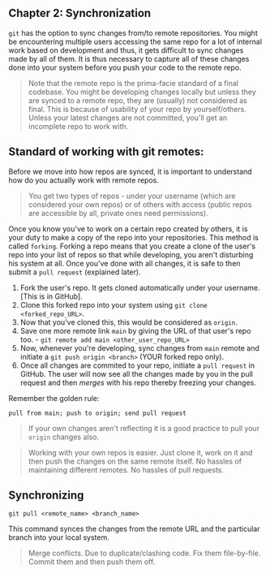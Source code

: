 Chapter 2: Synchronization
--------------------------

`git` has the option to sync changes from/to remote repositories. You might be encountering multiple users accessing the same repo for a lot of internal work based on development and thus, it gets difficult to sync changes made by all of them. It is thus necessary to capture all of these changes done into your system before you push your code to the remote repo.

> Note that the remote repo is the prima-facie standard of a final codebase. You might be developing changes locally but unless they are synced to a remote repo, they are (usually) not considered as final. This is because of usability of your repo by yourself/others. Unless your latest changes are not committed, you'll get an incomplete repo to work with.

Standard of working with git remotes:
-------------------------------------

Before we move into how repos are synced, it is important to understand how do you actually work with remote repos. 
> You get two types of repos - under your username (which are considered your own repos) or of others with access (public repos are accessible by all, private ones need permissions). 

Once you know you've to work on a certain repo created by others, it is your duty to make a copy of the repo into your repositories. This method is called `forking`. Forking a repo means that you create a clone of the user's repo into your list of repos so that while developing, you aren't disturbing his system at all. Once you've done with all changes, it is safe to then submit a `pull request` (explained later).

1. Fork the user's repo. It gets cloned automatically under your username. [This is in GitHub].
2. Clone this forked repo into your system using `git clone <forked_repo_URL>`.
3. Now that you've cloned this, this would be considered as `origin`.
4. Save one more remote link `main` by giving the URL of that user's repo too. - `git remote add main <other_user_repo_URL>`
5. Now, whenever you're developing, sync changes from `main` remote and initiate a `git push origin <branch>` (YOUR forked repo only).
6. Once all changes are commited to your repo, initiate a `pull request` in GitHub. The user will now see all the changes made by you in the pull request and then *merges* with his repo thereby freezing your changes. 

Remember the golden rule: 

	pull from main; push to origin; send pull request

> If your own changes aren't reflecting it is a good practice to pull your `origin` changes also.

> Working with your own repos is easier. Just clone it, work on it and then push the changes on the same remote itself. No hassles of maintaining different remotes. No hassles of pull requests.

Synchronizing
-------------

`git pull <remote_name> <branch_name>`

This command synces the changes from the remote URL and the particular branch into your local system.

> Merge conflicts. Due to duplicate/clashing code. Fix them file-by-file. Commit them and then push them off.


